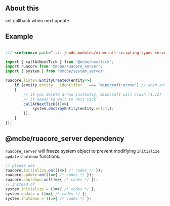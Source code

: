 
## About this
set callback when next update

## Example

```ts

/// <reference path="../../node_modules/minecraft-scripting-types-server/index.d.ts" />

import { callAtNextTick } from '@mcbe/nexttick';
import ruacore from '@mcbe/ruacore_server';
import { system } from '@mcbe/system_server';

ruacore.listen.EntityCreated(entity=>{
    if (entity.entity.__identifier__ === 'minecraft:arrow') // when arrow is created
    {
        // if you delete arrow instantly, minecraft will crash (1.12)
        // it needs to wait to next tick
        callAtNextTick(()=>{
            system.destroyEntity(entity.entity);
        });
    }    
});


```

## @mcbe/ruacore_server dependency
`ruacore_server` will freeze system object to prevent modifiying `initialize` `update` `shutdown` functions.  
```ts
// please use
ruacore.initialize.on(()=>{ /* codes */ });
ruacore.update.on(()=>{ /* codes */ });
ruacore.shutdown.on(()=>{ /* codes */ });
// instead of 
system.initialize = ()=>{ /* codes */ };
system.update = ()=>{ /* codes */ };
system.shutdown = ()=>{ /* codes */ };
```
